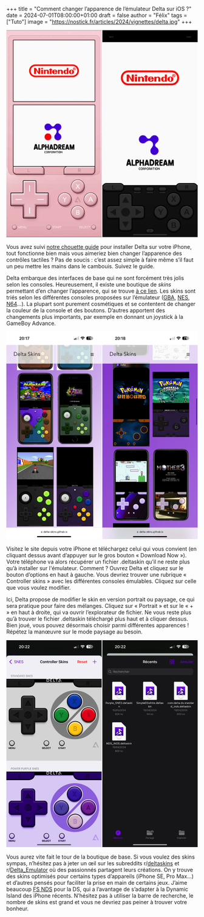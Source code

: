 +++
title = "Comment changer l’apparence de l’émulateur Delta sur iOS ?"
date = 2024-07-01T08:00:00+01:00
draft = false
author = "Félix"
tags = ["Tuto"]
image = "https://nostick.fr/articles/2024/vignettes/delta.jpg"
+++

![Deux skins pour Delta sur iOS.](tutodelta1.jpg "Le skin de base sur DS / un skin personnalisé")

Vous avez suivi [notre chouette guide](https://nostick.fr/articles/2024/avril/1904-comment-installer-et-utiliser-delta/) pour installer Delta sur votre iPhone, tout fonctionne bien mais vous aimeriez bien changer l’apparence des contrôles tactiles ? Pas de soucis : c’est assez simple à faire même s’il faut un peu mettre les mains dans le cambouis. Suivez le guide.

Delta embarque des interfaces de base qui ne sont forcément très jolis selon les consoles. Heureusement, il existe une boutique de *skins* permettant d’en changer l’apparence, qui se trouve [à ce lien](https://delta-skins.github.io/index.html). Les skins sont triés selon les différentes consoles proposées sur l’émulateur ([GBA](https://delta-skins.github.io/gba.html), [NES](https://delta-skins.github.io/nes.html), [N64](https://delta-skins.github.io/n64.html)…). La plupart sont purement cosmétiques et se contentent de changer la couleur de la console et des boutons. D’autres apportent des changements plus importants, par exemple en donnant un joystick à la GameBoy Advance. 

![La boutique de skins de Delta sur iOS.](tutodelta2.jpg "La boutique de skins.")

Visitez le site depuis votre iPhone et téléchargez celui qui vous convient (en cliquant dessus avant d’appuyer sur le gros bouton « Download Now »). Votre téléphone va alors récupérer un fichier .deltaskin qu’il ne reste plus qu’à installer sur l'émulateur. Comment ? Ouvrez Delta et cliquez sur le bouton d’options en haut à gauche. Vous devriez trouver une rubrique « Controller skins » avec les différentes consoles émulables. Cliquez sur celle que vous voulez modifier.

Ici, Delta propose de modifier le skin en version portrait ou paysage, ce qui sera pratique pour faire des mélanges. Cliquez sur « Portrait » et sur le « + » en haut à droite, qui va ouvrir l’explorateur de fichier. Ne vous reste plus qu’à trouver le fichier .deltaskin téléchargé plus haut et à cliquer dessus. Bien joué, vous pouvez désormais choisir parmi différentes apparences ! Répétez la manœuvre sur le mode paysage au besoin.

![Delta sur iOS.](tutodelta3.jpg "Simple comme bonjour !")

Vous aurez vite fait le tour de la boutique de base. Si vous voulez des skins sympas, n’hésitez pas à jeter un œil sur les subreddits r/[deltaskins](https://www.reddit.com/r/deltaskins/) et r/[Delta_Emulator](https://www.reddit.com/r/Delta_Emulator/) où des passionnés partagent leurs créations. On y trouve des skins optimisés pour certains types d’appareils (iPhone SE, Pro Max…) et d’autres pensés pour faciliter la prise en main de certains jeux. J’aime beaucoup [FS NDS](https://www.reddit.com/r/Delta_Emulator/comments/1cinys6/i_made_a_full_screen_ds_skin_that_is_actually/) pour la DS, qui a l’avantage de s’adapter à la Dynamic Island des iPhone récents. N’hésitez pas à utiliser la barre de recherche, le nombre de skins est grand et vous ne devriez pas peiner à trouver votre bonheur.